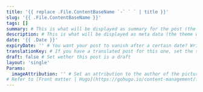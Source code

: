 ```yaml
---
title: '{{ replace .File.ContentBaseName `-` ` ` | title }}'
slug: '{{ .File.ContentBaseName }}'
tags: []
summary: # This is what will be displayed as summary for the post (the theme will automatically generate one from the content you write in the post if left empty)
description: # This is what will be displayed as meta data (the theme will automatically grab it from summary if left empty)
date: '{{ .Date }}'
expiryDate: '' # You want your post to vanish after a certain date? Write it down here! Must be in the same format of `date`
translationKey: # If you have a translated post for this one, set the same translationKey to have the translation displayed
draft: false # Set wether this post is a draft
layout: 'single'
Params:
  imageAttribution: '' # Set an attribution to the author of the picture you're using for the post
# Refer to [Front matter | Hugo](https://gohugo.io/content-management/front-matter/)
---
```

